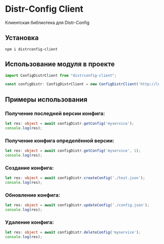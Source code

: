 # Distr-Config Client
Клиентская библиотека для Distr-Config 

## Установка

`npm i distrconfig-client`

## Использование модуля в проекте

```ts
import ConfigDistrClient from "distrconfig-client";

const configDistr: ConfigDistrClient = new ConfigDistrClient('http://localhost:8080/config/');
```

## Примеры использования

### Получение последней версии конфига:
```ts
let res: object = await configDistr.getConfig('myservice');
console.log(res);
```

### Получение конфига определённой версии:
```ts
let res: object = await configDistr.getConfig('myservice', 1);
console.log(res);
```

### Создание конфига:

```ts
let res: object = await configDistr.createConfig('./test.json');
console.log(res);
```

### Обновление конфига:

```ts
let res: object = await configDistr.updateConfig('./config.json');
console.log(res);
```

### Удаление конфига:

```ts
let res: object = await configDistr.deleteConfig('myservice');
console.log(res);
```